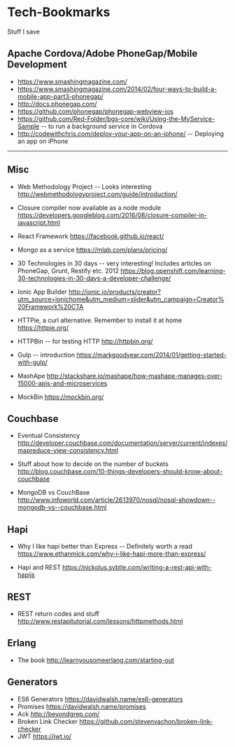 # Tech-Bookmarks
Stuff I save

Apache Cordova/Adobe PhoneGap/Mobile Development
------------------------------

* https://www.smashingmagazine.com/
* https://www.smashingmagazine.com/2014/02/four-ways-to-build-a-mobile-app-part3-phonegap/
* http://docs.phonegap.com/
* https://github.com/phonegap/phonegap-webview-ios
* https://github.com/Red-Folder/bgs-core/wiki/Using-the-MyService-Sample -- to run a background service in Cordova
* http://codewithchris.com/deploy-your-app-on-an-iphone/ -- Deploying an app on iPhone

-----------------------------------------

Misc
----
- Web Methodology Project -- Looks interesting
http://webmethodologyproject.com/guide/introduction/

- Closure compiler now available as a node module
https://developers.googleblog.com/2016/08/closure-compiler-in-javascript.html

- React Framework
https://facebook.github.io/react/

- Mongo as a service
https://mlab.com/plans/pricing/

- 30 Technologies in 30 days -- very interesting! Includes articles on PhoneGap, Grunt, Restify etc. 2012
https://blog.openshift.com/learning-30-technologies-in-30-days-a-developer-challenge/

- Ionic App Builder
http://ionic.io/products/creator?utm_source=ionichome&utm_medium=slider&utm_campaign=Creator%20Framework%20CTA

- HTTPie, a curl alternative. Remember to install it at home
https://httpie.org/

- HTTPBin -- for testing HTTP
http://httpbin.org/

- Gulp -- introduction
https://markgoodyear.com/2014/01/getting-started-with-gulp/

- MashApe
http://stackshare.io/mashape/how-mashape-manages-over-15000-apis-and-microservices

- MockBin
https://mockbin.org/



Couchbase
-----------------
- Eventual Consistency
http://developer.couchbase.com/documentation/server/current/indexes/mapreduce-view-consistency.html

- Stuff about how to decide on the number of buckets
http://blog.couchbase.com/10-things-developers-should-know-about-couchbase

- MongoDB vs CouchBase
http://www.infoworld.com/article/2613970/nosql/nosql-showdown--mongodb-vs--couchbase.html


Hapi
--------
- Why I like hapi better than Express -- Definitely worth a read
https://www.ethanmick.com/why-i-like-hapi-more-than-express/


- Hapi and REST
https://nickolus.svbtle.com/writing-a-rest-api-with-hapijs

REST
--------
- REST return codes and stuff
http://www.restapitutorial.com/lessons/httpmethods.html

Erlang
--------
- The book
http://learnyousomeerlang.com/starting-out

Generators
------------------
- ES6 Generators https://davidwalsh.name/es6-generators
- Promises https://davidwalsh.name/promises
- Ack http://beyondgrep.com/
- Broken Link Checker https://github.com/stevenvachon/broken-link-checker
- JWT https://jwt.io/
